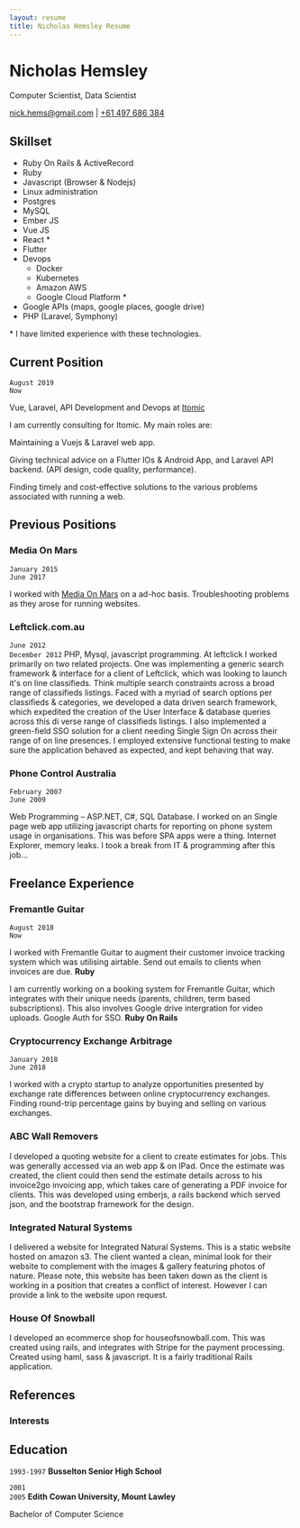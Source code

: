 ```yaml
---
layout: resume
title: Nicholas Hemsley Resume
---
```

# Nicholas Hemsley
Computer Scientist, Data Scientist

<div id='webaddress'>
  <a href="nick.hems#gmail.com">nick.hems@gmail.com</a> | <a href="tel:+61 497 686 384">+61 497 686 384</a>
</div>


## Skillset

* Ruby On Rails & ActiveRecord
* Ruby
* Javascript (Browser & Nodejs)
* Linux administration
* Postgres
* MySQL
* Ember JS
* Vue JS
* React *
* Flutter
* Devops
  * Docker
  * Kubernetes
  * Amazon AWS
  * Google Cloud Platform *
* Google APIs (maps, google places, google drive)
* PHP (Laravel, Symphony)

\* I have limited experience with these technologies.

## Current Position

`August 2019` <br /> `Now`

Vue, Laravel, API Development and Devops at [Itomic](http://itomic.com.au)

I am currently consulting for Itomic. My main roles are:

Maintaining a Vuejs & Laravel web app.

Giving technical advice on a Flutter IOs & Android App, and Laravel API backend. (API design, code quality, performance).

Finding timely and cost-effective solutions to the various problems associated with running a web.

## Previous Positions

### Media On Mars
`January 2015` <br /> `June 2017`

I worked with [Media On Mars](http://mediaonmars.com.au) on a ad-hoc basis. Troubleshooting problems as they arose for running websites.

### Leftclick.com.au
`June 2012` <br /> `December 2012`
PHP, Mysql, javascript programming. At leftclick I worked primarily on two related projects. One was implementing a generic search framework & interface for a client of Leftclick, which was looking to launch it's on line classifieds. Think multiple search constraints across a broad range of classifieds listings. Faced with a myriad of search options per classifieds & categories, we developed a data driven search framework, which expedited the creation of the User Interface & database queries across this di	verse range of classifieds listings. I also implemented a green-field SSO solution for a client needing Single Sign On across their range of on line presences. I employed extensive functional testing to make sure the application behaved as expected, and kept behaving that way.

### Phone Control Australia
`February 2007` <br /> `June 2009`

Web Programming – ASP.NET, C#, SQL Database. I worked on an Single page web app utilizing javascript charts for reporting on phone system usage in organisations. This was before SPA apps were a thing. Internet Explorer, memory leaks. I took a break from IT & programming after this job...

<p style="page-break-before: always" />

## Freelance Experience

### Fremantle Guitar
`August 2018` <br /> `Now`

I worked with Fremantle Guitar to augment their customer invoice tracking system which was utilising airtable. Send out emails to clients when invoices are due. **Ruby**

I am currently working on a booking system for Fremantle Guitar, which integrates with their unique needs (parents, children, term based subscriptions). This also involves Google drive intergration for video uploads. Google Auth for SSO. **Ruby On Rails**


### Cryptocurrency Exchange Arbitrage
`January 2018` <br /> `June 2018`

I worked with a crypto startup to analyze opportunities presented by exchange rate differences between online cryptocurrency exchanges. Finding round-trip percentage gains by buying and selling on various exchanges.

### ABC Wall Removers

I developed a quoting website for a client to create estimates for jobs. This was generally accessed via an web app & on IPad. Once the estimate was created, the client could then send the estimate details across to his invoice2go invoicing app, which takes care of generating a PDF invoice for clients. This was developed using emberjs, a rails backend which served json, and the bootstrap framework for the design.

### Integrated Natural Systems

I delivered a website for Integrated Natural Systems. This is a static website hosted on amazon s3. The client wanted a clean, minimal look for their website to complement with the images & gallery featuring photos of nature. Please note, this website has been taken down as the client is working in a position that creates a conflict of interest. However I can provide a link to the website upon request.

### House Of Snowball
I developed an ecommerce shop for houseofsnowball.com. This was created using rails, and integrates with Stripe for the payment processing. Created using haml, sass & javascript. It is a fairly traditional Rails application.


## References

### Interests



## Education

`1993-1997`
__Busselton Senior High School__

`2001` <br /> `2005`
__Edith Cowan University, Mount Lawley__

Bachelor of Computer Science

<!-- ### Footer

Last updated: October 2019 -->


